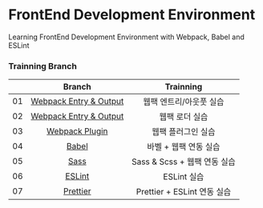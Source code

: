 # FrontEnd Development Environment

Learning FrontEnd Development Environment with Webpack, Babel and ESLint

### Trainning Branch

|     |                                              Branch                                              |          Trainning           |
| :-: | :----------------------------------------------------------------------------------------------: | :--------------------------: |
| 01  | [Webpack Entry & Output](https://github.com/ShigatsuEl/frontend-dev-env/tree/1-webpack/1-entry)  |   웹팩 엔트리/아웃풋 실습    |
| 02  | [Webpack Entry & Output](https://github.com/ShigatsuEl/frontend-dev-env/tree/1-webpack/2-loader) |        웹팩 로더 실습        |
| 03  |     [Webpack Plugin](https://github.com/ShigatsuEl/frontend-dev-env/tree/1-webpack/3-plugin)     |      웹팩 플러그인 실습      |
| 04  |           [Babel](https://github.com/ShigatsuEl/frontend-dev-env/tree/2-babel/1-babel)           |    바벨 + 웹팩 연동 실습     |
| 05  |            [Sass](https://github.com/ShigatsuEl/frontend-dev-env/tree/2-babel/2-sass)            | Sass & Scss + 웹팩 연동 실습 |
| 06  |          [ESLint](https://github.com/ShigatsuEl/frontend-dev-env/tree/3-lint/1-eslint)           |         ESLint 실습          |
| 07  |        [Prettier](https://github.com/ShigatsuEl/frontend-dev-env/tree/3-lint/2-prettier)         | Prettier + ESLint 연동 실습  |
